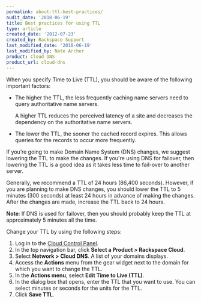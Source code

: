 ```yaml
---
permalink: about-ttl-best-practices/
audit_date: '2018-06-19'
title: Best practices for using TTL
type: article
created_date: '2012-07-23'
created_by: Rackspace Support
last_modified_date: '2018-06-19'
last_modified_by: Nate Archer
product: Cloud DNS
product_url: cloud-dns
---
```


When you specify Time to Live (TTL), you should be aware of the following important factors:

- The higher the TTL, the less frequently caching name servers need to query authoritative name servers.

     A higher TTL reduces the perceived latency of a site and decreases the dependency on the authoritative name servers.

- The lower the TTL, the sooner the cached record expires. This allows queries for the records to occur more frequently.

If you’re going to make Domain Name System (DNS) changes, we suggest lowering the TTL to make the changes. If you're using DNS for failover, then lowering the TTL is a good idea as it takes less time to fail-over to another server.

Generally, we recommend a TTL of 24 hours (86,400 seconds). However, if you are planning to make DNS changes, you should lower the TTL to 5 minutes (300 seconds) at least 24 hours in advance of making the changes. After the changes are made, increase the TTL back to 24 hours.

**Note**: If DNS is used for failover, then you should probably keep the TTL at approximately 5 minutes all the time.

Change your TTL by using the following steps:

1. Log in to the [Cloud Control Panel](https://login.rackspace.com/).
2. In the top navigation bar, click **Select a Product > Rackspace Cloud**.
3. Select **Network > Cloud DNS**.
   A list of your domains displays.
4. Access the **Actions** menu from the gear widget next to the domain for which you want to change the TTL.
5. In the **Actions menu**, select **Edit Time to Live (TTL)**.
6. In the dialog box that opens, enter the TTL that you want to use. 
   You can select minutes or seconds for the units for the TTL.
7. Click **Save TTL**.

